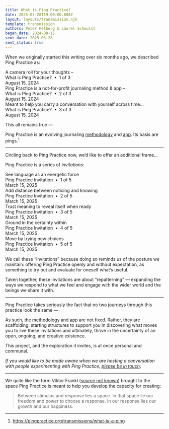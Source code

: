 ```yaml
---
title: What is Ping Practice?
date: 2025-03-28T19:00:00.000Z
layout: layouts/transmission.njk
template: transmission
authors: Peter Pelberg & Laurel Schwulst
began_date: 2024-08-15
sent_date: 2025-03-28
sent_status: true
---
```

<p>When we originally started this writing over six months ago, we described Ping Practice as:</p>


<div class="ping extra-large">
  <div class="ping-content">A camera roll for your thoughts –</div>
  <div class="ping-metadata id">What is Ping Practice? &nbsp;&bull;&nbsp; 1 of 3</div>
  <div class="ping-metadata variation">August 15, 2024</div>
</div>

<div class="ping large">
  <div class="ping-content">Ping Practice is a not-for-profit journaling method & app –</div>
  <div class="ping-metadata id">What is Ping Practice? &nbsp;&bull;&nbsp; 2 of 3</div>
  <div class="ping-metadata variation">August 15, 2024</div>
</div>

<div class="ping large">
  <div class="ping-content">Meant to help you carry a conversation with yourself across time...</div>
  <div class="ping-metadata id">What is Ping Practice? &nbsp;&bull;&nbsp; 3 of 3</div>
  <div class="ping-metadata variation">August 15, 2024</div>
</div>

<p>This all remains true —</p>

<p>Ping Practice is an evolving journaling <a href="/method" class="low-link">methodology</a> and <a href="/app" class="low-link">app</a>. Its basis are pings.<sup>1</sup></p>

<hr>

<p>Circling back to Ping Practice now, we’d like to offer an additional frame…</p>

<p>Ping Practice is a series of <i>invitations:</i></p>

<div class="ping extra-large">
  <div class="ping-content">See language as an energetic force</div>
  <div class="ping-metadata id">Ping Practice Invitation &nbsp;&bull;&nbsp; 1 of 5</div>
  <div class="ping-metadata variation">March 15, 2025</div>
</div>

<div class="ping extra-large">
  <div class="ping-content">Add distance between noticing and knowing</div>
  <div class="ping-metadata id">Ping Practice Invitation &nbsp;&bull;&nbsp; 2 of 5</div>
  <div class="ping-metadata variation">March 15, 2025</div>
</div>

<div class="ping extra-large">
  <div class="ping-content">Trust meaning to reveal itself when ready</div>
  <div class="ping-metadata id">Ping Practice Invitation &nbsp;&bull;&nbsp; 3 of 5</div>
  <div class="ping-metadata variation">March 15, 2025</div>
</div>

<div class="ping extra-large">
  <div class="ping-content">Ground in the certainty within</div>
  <div class="ping-metadata id">Ping Practice Invitation &nbsp;&bull;&nbsp; 4 of 5</div>
  <div class="ping-metadata variation">March 15, 2025</div>
</div>

<div class="ping extra-large">
  <div class="ping-content">Move by trying new choices</div>
  <div class="ping-metadata id">Ping Practice Invitation &nbsp;&bull;&nbsp; 5 of 5</div>
  <div class="ping-metadata variation">March 15, 2025</div>
</div>

<p>We call these “invitations” because doing so reminds us of the posture we maintain: offering Ping Practice openly and without expectation, as something to try out and evaluate for oneself what’s useful.</p>

<p>Taken together, these invitations are about “repatterning” — expanding the ways we respond to what we feel and engage with the wider world and the beings we share it with.</p>

<hr>

<p>Ping Practice takes seriously the fact that no two journeys through this practice look the same —</p>

<p>As such, the <a href="/method" class="low-link">methodology</a> and <a href="/app" class="low-link">app</a> are not fixed. Rather, they are scaffolding: starting structures to support you in discovering what moves you to live these invitations and ultimately, thrive in the uncertainty of an open, ongoing, and creative existence.</p>

<p>This project, and the exploration it invites, is at once personal and communal.</p>

<p><i>If you would like to be made aware when we are hosting a conversation with people experimenting with Ping Practice, <a href="https://forms.gle/PYSr3mLY2WwUAAHa6" target="_blank">please be in touch</a></i>.</p>

<hr>

We quite like the form Viktor Frankl (<a href="https://www.viktorfrankl.org/quote_stimulus.html" target="_blank">source not known</a>) brought to the space Ping Practice is meant to help you develop the capacity for creating:

<blockquote>Between stimulus and response lies a space. In that space lie our freedom and power to choose a response. In our response lies our growth and our happiness.</blockquote>

<hr>

<footer>
<ol>
<li>
<a href="https://pingpractice.org/transmissions/what-is-a-ping" target="_blank"
                  >https://pingpractice.org/transmissions/what-is-a-ping</a
                >
</li>
</ol>
</footer>
